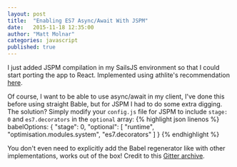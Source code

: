 ```yaml
---
layout: post
title:  "Enabling ES7 Async/Await With JSPM"
date:   2015-11-18 12:35:00
author: "Matt Molnar"
categories: javascript
published: true
---
```


I just added JSPM compilation in my SailsJS environment so that I could start porting the app to React. Implemented using athlite's recommendation [here][jspm].

Of course, I want to be able to use async/await in my client, I've done this before using straight Bable, but for JSPM I had to do some extra digging. The solution? Simply modify your `config.js` file for JSPM to include `stage: 0` and `es7.decorators` in the `optional` array:
{% highlight json linenos %}
  babelOptions: {
    "stage": 0,
    "optional": [
      "runtime",
      "optimisation.modules.system",
      "es7.decorators"
    ]
  }
{% endhighlight %}

You don't even need to explicitly add the Babel regenerator like with other implementations, works out of the box! Credit to this [Gitter archive][gitter].

[jspm]: https://github.com/artificialio/sails-hook-babel/issues/4#issuecomment-152498890
[gitter]: https://gitter.im/jspm/jspm/archives/2015/05/20
